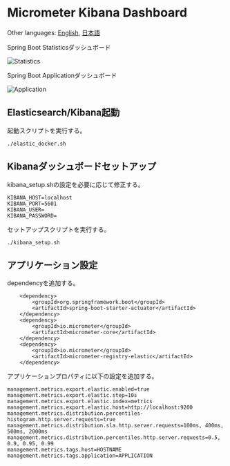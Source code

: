 # Micrometer Kibana Dashboard

Other languages: [English](README.md), [日本語](README.ja.md)

Spring Boot Statisticsダッシュボード

![Statistics](https://github.com/acroquest/micrometer-kibana-dashboard/blob/media/SpringBootStatistics.gif)

Spring Boot Applicationダッシュボード

![Application](https://github.com/acroquest/micrometer-kibana-dashboard/blob/media/SpringBootApplication.gif)

## Elasticsearch/Kibana起動

起動スクリプトを実行する。
```
./elastic_docker.sh
```

## Kibanaダッシュボードセットアップ

kibana_setup.shの設定を必要に応じて修正する。
```
KIBANA_HOST=localhost
KIBANA_PORT=5601
KIBANA_USER=
KIBANA_PASSWORD=
```

セットアップスクリプトを実行する。
```
./kibana_setup.sh
```

## アプリケーション設定

dependencyを追加する。
```
    <dependency>
        <groupId>org.springframework.boot</groupId>
        <artifactId>spring-boot-starter-actuator</artifactId>
    </dependency>
    <dependency>
        <groupId>io.micrometer</groupId>
        <artifactId>micrometer-core</artifactId>
    </dependency>
    <dependency>
        <groupId>io.micrometer</groupId>
        <artifactId>micrometer-registry-elastic</artifactId>
    </dependency>
```

アプリケーションプロパティに以下の設定を追加する。
```
management.metrics.export.elastic.enabled=true
management.metrics.export.elastic.step=10s
management.metrics.export.elastic.index=metrics
management.metrics.export.elastic.host=http://localhost:9200
management.metrics.distribution.percentiles-histogram.http.server.requests=true
management.metrics.distribution.sla.http.server.requests=100ms, 400ms, 500ms, 2000ms
management.metrics.distribution.percentiles.http.server.requests=0.5, 0.9, 0.95, 0.99
management.metrics.tags.host=HOSTNAME
management.metrics.tags.application=APPLICATION
```
